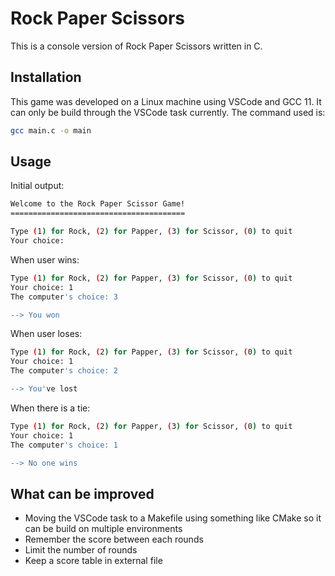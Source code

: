 # Rock Paper Scissors

This is a console version of Rock Paper Scissors written in C.

## Installation

This game was developed on a Linux machine using VSCode and GCC 11. It can only be build through the VSCode task currently. The command used is:

```bash
gcc main.c -o main
```

## Usage

Initial output:

```bash
Welcome to the Rock Paper Scissor Game!
=======================================

Type (1) for Rock, (2) for Papper, (3) for Scissor, (0) to quit
Your choice:  
```

When user wins:

```bash
Type (1) for Rock, (2) for Papper, (3) for Scissor, (0) to quit
Your choice: 1
The computer's choice: 3

--> You won
```

When user loses:

```bash
Type (1) for Rock, (2) for Papper, (3) for Scissor, (0) to quit
Your choice: 1
The computer's choice: 2

--> You've lost
```

When there is a tie:

```bash
Type (1) for Rock, (2) for Papper, (3) for Scissor, (0) to quit
Your choice: 1
The computer's choice: 1

--> No one wins
```

## What can be improved

- Moving the VSCode task to a Makefile using something like CMake so it can be build on multiple environments
- Remember the score between each rounds
- Limit the number of rounds
- Keep a score table in external file
